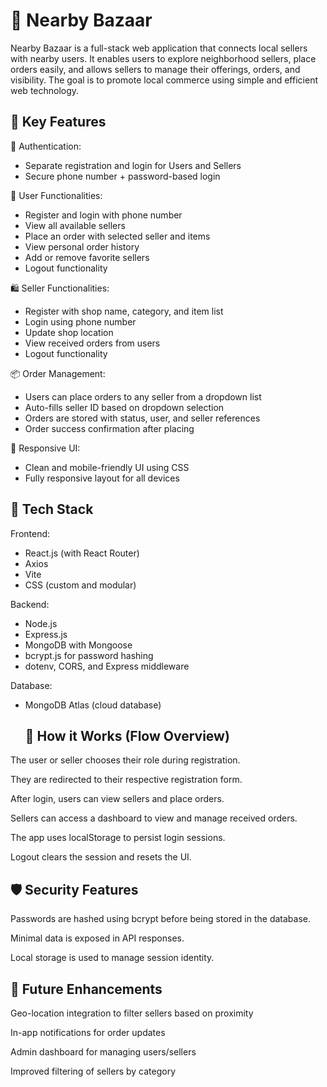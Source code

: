 # 🛒 Nearby Bazaar

Nearby Bazaar is a full-stack web application that connects local sellers with nearby users. It enables users to explore neighborhood sellers, place orders easily, and allows sellers to manage their offerings, orders, and visibility. The goal is to promote local commerce using simple and efficient web technology.

## 🌟 Key Features

🔐 Authentication:
- Separate registration and login for Users and Sellers
- Secure phone number + password-based login

👤 User Functionalities:
- Register and login with phone number
- View all available sellers
- Place an order with selected seller and items
- View personal order history
- Add or remove favorite sellers
- Logout functionality

🛍 Seller Functionalities:
- Register with shop name, category, and item list
- Login using phone number
- Update shop location
- View received orders from users
- Logout functionality

📦 Order Management:
- Users can place orders to any seller from a dropdown list
- Auto-fills seller ID based on dropdown selection
- Orders are stored with status, user, and seller references
- Order success confirmation after placing

📱 Responsive UI:
- Clean and mobile-friendly UI using CSS
- Fully responsive layout for all devices

## 🔧 Tech Stack

Frontend:
- React.js (with React Router)
- Axios
- Vite
- CSS (custom and modular)

Backend:
- Node.js
- Express.js
- MongoDB with Mongoose
- bcrypt.js for password hashing
- dotenv, CORS, and Express middleware

Database:
- MongoDB Atlas (cloud database)
  
  ## 🧪 How it Works (Flow Overview)
The user or seller chooses their role during registration.

They are redirected to their respective registration form.

After login, users can view sellers and place orders.

Sellers can access a dashboard to view and manage received orders.

The app uses localStorage to persist login sessions.

Logout clears the session and resets the UI.

## 🛡 Security Features
Passwords are hashed using bcrypt before being stored in the database.

Minimal data is exposed in API responses.

Local storage is used to manage session identity.

## 📌 Future Enhancements
Geo-location integration to filter sellers based on proximity

In-app notifications for order updates

Admin dashboard for managing users/sellers

Improved filtering of sellers by category
